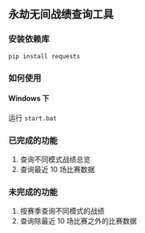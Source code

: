 ## 永劫无间战绩查询工具

### 安装依赖库

`pip install requests`

### 如何使用

#### Windows 下

运行 `start.bat`

### 已完成的功能

1. 查询不同模式战绩总览
2. 查询最近 10 场比赛数据

### 未完成的功能

1. 按赛季查询不同模式的战绩
2. 查询除最近 10 场比赛之外的比赛数据
